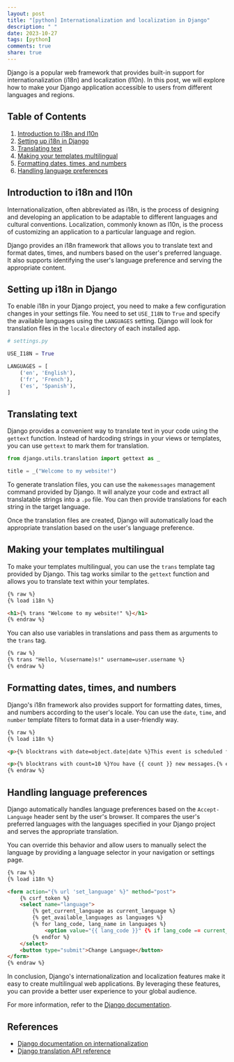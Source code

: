 ```yaml
---
layout: post
title: "[python] Internationalization and localization in Django"
description: " "
date: 2023-10-27
tags: [python]
comments: true
share: true
---
```


Django is a popular web framework that provides built-in support for internationalization (i18n) and localization (l10n). In this post, we will explore how to make your Django application accessible to users from different languages and regions.

## Table of Contents
1. [Introduction to i18n and l10n](#introduction)
2. [Setting up i18n in Django](#setup)
3. [Translating text](#translation)
4. [Making your templates multilingual](#templates)
5. [Formatting dates, times, and numbers](#formatting)
6. [Handling language preferences](#preferences)

## <a name="introduction"></a>Introduction to i18n and l10n

Internationalization, often abbreviated as i18n, is the process of designing and developing an application to be adaptable to different languages and cultural conventions. Localization, commonly known as l10n, is the process of customizing an application to a particular language and region.

Django provides an i18n framework that allows you to translate text and format dates, times, and numbers based on the user's preferred language. It also supports identifying the user's language preference and serving the appropriate content.

## <a name="setup"></a>Setting up i18n in Django

To enable i18n in your Django project, you need to make a few configuration changes in your settings file. You need to set `USE_I18N` to `True` and specify the available languages using the `LANGUAGES` setting. Django will look for translation files in the `locale` directory of each installed app.

```python
# settings.py

USE_I18N = True

LANGUAGES = [
    ('en', 'English'),
    ('fr', 'French'),
    ('es', 'Spanish'),
]
```

## <a name="translation"></a>Translating text

Django provides a convenient way to translate text in your code using the `gettext` function. Instead of hardcoding strings in your views or templates, you can use `gettext` to mark them for translation.

```python
from django.utils.translation import gettext as _

title = _("Welcome to my website!")
```

To generate translation files, you can use the `makemessages` management command provided by Django. It will analyze your code and extract all translatable strings into a `.po` file. You can then provide translations for each string in the target language.

Once the translation files are created, Django will automatically load the appropriate translation based on the user's language preference.

## <a name="templates"></a>Making your templates multilingual

To make your templates multilingual, you can use the `trans` template tag provided by Django. This tag works similar to the `gettext` function and allows you to translate text within your templates.

```html
{% raw %}
{% load i18n %}

<h1>{% trans "Welcome to my website!" %}</h1>
{% endraw %}
```

You can also use variables in translations and pass them as arguments to the `trans` tag.

```html
{% raw %}
{% trans "Hello, %(username)s!" username=user.username %}
{% endraw %}
```

## <a name="formatting"></a>Formatting dates, times, and numbers

Django's i18n framework also provides support for formatting dates, times, and numbers according to the user's locale. You can use the `date`, `time`, and `number` template filters to format data in a user-friendly way.

```html
{% raw %}
{% load i18n %}

<p>{% blocktrans with date=object.date|date %}This event is scheduled for {{ date }}.{% endblocktrans %}</p>

<p>{% blocktrans with count=10 %}You have {{ count }} new messages.{% endblocktrans %}</p>
{% endraw %}
```

## <a name="preferences"></a>Handling language preferences

Django automatically handles language preferences based on the `Accept-Language` header sent by the user's browser. It compares the user's preferred languages with the languages specified in your Django project and serves the appropriate translation.

You can override this behavior and allow users to manually select the language by providing a language selector in your navigation or settings page.

```html
{% raw %}
{% load i18n %}

<form action="{% url 'set_language' %}" method="post">
    {% csrf_token %}
    <select name="language">
        {% get_current_language as current_language %}
        {% get_available_languages as languages %}
        {% for lang_code, lang_name in languages %}
            <option value="{{ lang_code }}" {% if lang_code == current_language %}selected{% endif %}>{{ lang_name }}</option>
        {% endfor %}
    </select>
    <button type="submit">Change Language</button>
</form>
{% endraw %}
```

In conclusion, Django's internationalization and localization features make it easy to create multilingual web applications. By leveraging these features, you can provide a better user experience to your global audience.

For more information, refer to the [Django documentation](https://docs.djangoproject.com/en/3.2/topics/i18n/).

## References
- [Django documentation on internationalization](https://docs.djangoproject.com/en/3.2/topics/i18n/)
- [Django translation API reference](https://docs.djangoproject.com/en/3.2/topics/i18n/translation/)